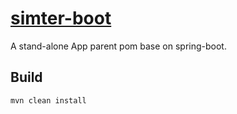# [simter-boot](https://github.com/simter/simter-boot)

A stand-alone App parent pom base on spring-boot.

## Build

```
mvn clean install
```